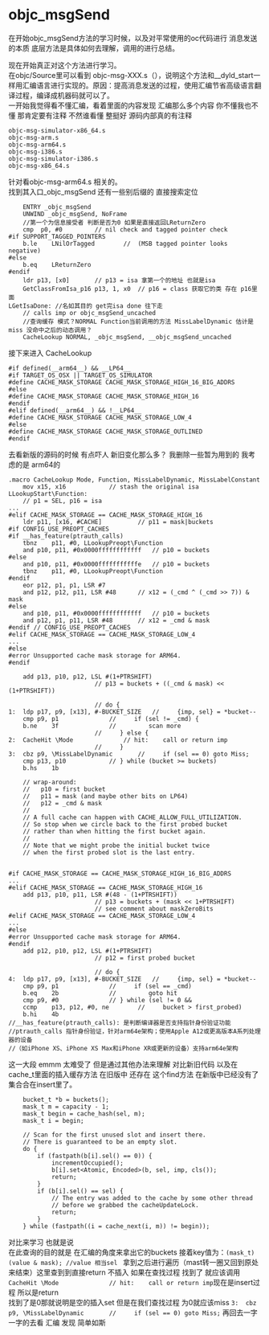 #  objc_msgSend
在开始objc_msgSend方法的学习时候，以及对平常使用的oc代码进行 消息发送的本质 底层方法是具体如何去理解，调用的进行总结。

现在开始真正对这个方法进行学习。    
在objc/Source里可以看到 objc-msg-XXX.s（），说明这个方法和__dyld_start一样用汇编语言进行实现的。原因：提高消息发送的过程，使用汇编节省高级语言翻译过程，编译成机器码就可以了。      
一开始我觉得看不懂汇编，看着里面的内容发现 汇编那么多个内容 你不懂我也不懂 那肯定要有注释 不然谁看懂 整挺好 源码内部真的有注释

```
objc-msg-simulator-x86_64.sobjc-msg-arm.sobjc-msg-arm64.sobjc-msg-i386.sobjc-msg-simulator-i386.sobjc-msg-x86_64.s
```

针对看objc-msg-arm64.s 相关的。   
找到其入口_objc_msgSend 还有一些别后缀的 直接搜索定位

```
	ENTRY _objc_msgSend
	UNWIND _objc_msgSend, NoFrame
	//第一个为信息接受者 判断是否为0 如果是直接返回LReturnZero
	cmp	 p0, #0			// nil check and tagged pointer check
#if SUPPORT_TAGGED_POINTERS
	b.le    LNilOrTagged		//  (MSB tagged pointer looks negative)
#else
	b.eq 	LReturnZero
#endif
	ldr	p13, [x0]		// p13 = isa 拿第一个的地址 也就是isa 
	GetClassFromIsa_p16 p13, 1, x0	// p16 = class 获取它的类 存在 p16里面
LGetIsaDone: //名如其目的 get完isa done 往下走
	// calls imp or objc_msgSend_uncached
	//查询缓存 模式？NORMAL Function当前调用的方法 MissLabelDynamic 估计是miss 没命中之后的动态调用？
	CacheLookup NORMAL, _objc_msgSend, __objc_msgSend_uncached 

```
接下来进入 CacheLookup

```
#if defined(__arm64__) && __LP64__
#if TARGET_OS_OSX || TARGET_OS_SIMULATOR
#define CACHE_MASK_STORAGE CACHE_MASK_STORAGE_HIGH_16_BIG_ADDRS
#else
#define CACHE_MASK_STORAGE CACHE_MASK_STORAGE_HIGH_16
#endif
#elif defined(__arm64__) && !__LP64__
#define CACHE_MASK_STORAGE CACHE_MASK_STORAGE_LOW_4
#else
#define CACHE_MASK_STORAGE CACHE_MASK_STORAGE_OUTLINED
#endif
```
去看新版的源码的时候 有点吓人 新旧变化那么多？
我删除一些暂为用到的 我考虑的是 arm64的

```
.macro CacheLookup Mode, Function, MissLabelDynamic, MissLabelConstant
	mov	x15, x16			// stash the original isa
LLookupStart\Function:
	// p1 = SEL, p16 = isa
...
#elif CACHE_MASK_STORAGE == CACHE_MASK_STORAGE_HIGH_16
	ldr	p11, [x16, #CACHE]			// p11 = mask|buckets
#if CONFIG_USE_PREOPT_CACHES
#if __has_feature(ptrauth_calls)
	tbnz	p11, #0, LLookupPreopt\Function
	and	p10, p11, #0x0000ffffffffffff	// p10 = buckets
#else
	and	p10, p11, #0x0000fffffffffffe	// p10 = buckets
	tbnz	p11, #0, LLookupPreopt\Function
#endif
	eor	p12, p1, p1, LSR #7
	and	p12, p12, p11, LSR #48		// x12 = (_cmd ^ (_cmd >> 7)) & mask
#else
	and	p10, p11, #0x0000ffffffffffff	// p10 = buckets
	and	p12, p1, p11, LSR #48		// x12 = _cmd & mask
#endif // CONFIG_USE_PREOPT_CACHES
#elif CACHE_MASK_STORAGE == CACHE_MASK_STORAGE_LOW_4
...
#else
#error Unsupported cache mask storage for ARM64.
#endif

	add	p13, p10, p12, LSL #(1+PTRSHIFT)
						// p13 = buckets + ((_cmd & mask) << (1+PTRSHIFT))

						// do {
1:	ldp	p17, p9, [x13], #-BUCKET_SIZE	//     {imp, sel} = *bucket--
	cmp	p9, p1				//     if (sel != _cmd) {
	b.ne	3f				//         scan more
						//     } else {
2:	CacheHit \Mode				// hit:    call or return imp
						//     }
3:	cbz	p9, \MissLabelDynamic		//     if (sel == 0) goto Miss;
	cmp	p13, p10			// } while (bucket >= buckets)
	b.hs	1b

	// wrap-around:
	//   p10 = first bucket
	//   p11 = mask (and maybe other bits on LP64)
	//   p12 = _cmd & mask
	//
	// A full cache can happen with CACHE_ALLOW_FULL_UTILIZATION.
	// So stop when we circle back to the first probed bucket
	// rather than when hitting the first bucket again.
	//
	// Note that we might probe the initial bucket twice
	// when the first probed slot is the last entry.


#if CACHE_MASK_STORAGE == CACHE_MASK_STORAGE_HIGH_16_BIG_ADDRS
...
#elif CACHE_MASK_STORAGE == CACHE_MASK_STORAGE_HIGH_16
	add	p13, p10, p11, LSR #(48 - (1+PTRSHIFT))
						// p13 = buckets + (mask << 1+PTRSHIFT)
						// see comment about maskZeroBits
#elif CACHE_MASK_STORAGE == CACHE_MASK_STORAGE_LOW_4
...
#else
#error Unsupported cache mask storage for ARM64.
#endif
	add	p12, p10, p12, LSL #(1+PTRSHIFT)
						// p12 = first probed bucket

						// do {
4:	ldp	p17, p9, [x13], #-BUCKET_SIZE	//     {imp, sel} = *bucket--
	cmp	p9, p1				//     if (sel == _cmd)
	b.eq	2b				//         goto hit
	cmp	p9, #0				// } while (sel != 0 &&
	ccmp	p13, p12, #0, ne		//     bucket > first_probed)
	b.hi	4b
//__has_feature(ptrauth_calls): 是判断编译器是否支持指针身份验证功能
//ptrauth_calls 指针身份验证，针对arm64e架构；使用Apple A12或更高版本A系列处理器的设备
//（如iPhone XS、iPhone XS Max和iPhone XR或更新的设备）支持arm64e架构
```

这一大段 emmm 太难受了 但是通过其他办法来理解 对比新旧代码 以及在cache_t里面的插入缓存方法
在旧版中 还存在 这个find方法 在新版中已经没有了 集合合在insert里了。

```
    bucket_t *b = buckets();
    mask_t m = capacity - 1;
    mask_t begin = cache_hash(sel, m);
    mask_t i = begin;

    // Scan for the first unused slot and insert there.
    // There is guaranteed to be an empty slot.
    do {
        if (fastpath(b[i].sel() == 0)) {
            incrementOccupied();
            b[i].set<Atomic, Encoded>(b, sel, imp, cls());
            return;
        }
        if (b[i].sel() == sel) {
            // The entry was added to the cache by some other thread
            // before we grabbed the cacheUpdateLock.
            return;
        }
    } while (fastpath((i = cache_next(i, m)) != begin));
```

对比来学习 也就是说      
在此查询的目的就是 在汇编的角度来拿出它的buckets 接着key值为：`(mask_t)(value & mask); //value 相当sel `  拿到之后进行遍历（mast转一圈又回到原处 来结束）这里查到到直接return 不插入 如果在查找过程 找到了 就应该调用 `CacheHit \Mode              // hit:    call or return imp`现在是insert过程 所以是return    
找到了是0那就说明是空的插入set 但是在我们查找过程 为0就应该miss `3:  cbz p9, \MissLabelDynamic       //     if (sel == 0) goto Miss;`
再回去一字一字的去看 汇编 发现 简单如斯